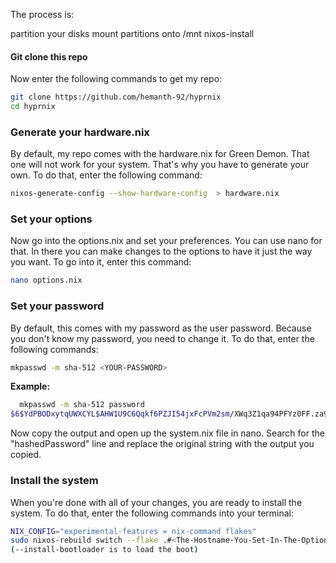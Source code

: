 The process is:

partition your disks
mount partitions onto /mnt
nixos-install

#### Git clone this repo

Now enter the following commands to get my repo:

```bash
git clone https://github.com/hemanth-92/hyprnix
cd hyprnix
```

### Generate your hardware.nix

By default, my repo comes with the hardware.nix for Green Demon. That one will not work for your system. That's why you have to generate your own. To do that, enter the following command:

```bash
nixos-generate-config --show-hardware-config  > hardware.nix
```

### Set your options

Now go into the options.nix and set your preferences. You can use nano for that. In there you can make changes to the options to have it just the way you want. To go into it, enter this command:

```bash
nano options.nix
```

### Set your password

By default, this comes with my password as the user password. Because you don't know my password, you need to change it. To do that, enter the following commands:

```bash
mkpasswd -m sha-512 <YOUR-PASSWORD>
```

**Example:**

```bash
  mkpasswd -m sha-512 password
$6$YdPBODxytqUWXCYL$AHW1U9C6Qqkf6PZJI54jxFcPVm2sm/XWq3Z1qa94PFYz0FF.za9gl5WZL/z/g4nFLQ94SSEzMg5GMzMjJ6Vd7.
```

Now copy the output and open up the system.nix file in nano. Search for the "hashedPassword" line and replace the original string with the output you copied.

### Install the system

When you're done with all of your changes, you are ready to install the system. To do that, enter the following commands into your terminal:

```bash
NIX_CONFIG="experimental-features = nix-command flakes"
sudo nixos-rebuild switch --flake .#<The-Hostname-You-Set-In-The-Options-File>  --install-bootloader
(--install-bootloader is to load the boot)
```
